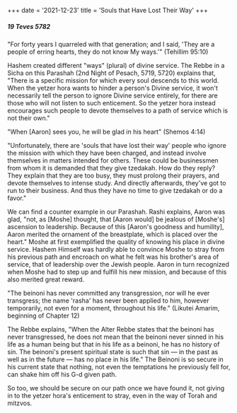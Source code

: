 +++
date = '2021-12-23'
title = 'Souls that Have Lost Their Way'
+++

##### 19 Teves 5782

"For forty years I quarreled with that generation; and I said, 'They are a people of erring hearts, they do not know My ways.'" (Tehillim 95:10)

Hashem created different "ways" (plural) of divine service. The Rebbe in a Sicha on this Parashah (2nd Night of Pesach, 5719, 5720) explains that, "There is a specific mission for which every soul descends to this world. When the yetzer hora wants to hinder a person's Divine service, it won't necessarily tell the person to ignore Divine service entirely, for there are those who will not listen to such enticement. So the yetzer hora instead encourages such people to devote themselves to a path of service which is not their own."

"When [Aaron] sees you, he will be glad in his heart" (Shemos 4:14)

"Unfortunately, there are 'souls that have lost their way' people who ignore the mission with which they have been charged, and instead involve themselves in matters intended for others. These could be businessmen from whom it is demanded that they give tzedakah. How do they reply? They explain that they are too busy, they must prolong their prayers, and devote themselves to intense study. And directly afterwards, they've got to run to their business. And thus they have no time to give tzedakah or do a favor."

We can find a counter example in our Parashah. Rashi explains, Aaron was glad, "not, as [Moshe] thought, that [Aaron would] be jealous of [Moshe's] ascension to leadership. Because of this [Aaron's goodness and humility], Aaron merited the ornament of the breastplate, which is placed over the heart." Moshe at first exemplified the quality of knowing his place in divine service. Hashem Himself was hardly able to convince Moshe to stray from his previous path and encroach on what he felt was his brother's area of service, that of leadership over the Jewish people. Aaron in turn recognized when Moshe had to step up and fulfill his new mission, and because of this also merited great reward.

"The beinoni has never committed any transgression, nor will he ever transgress; the name 'rasha' has never been applied to him, however temporarily, not even for a moment, throughout his life." (Likutei Amarim, beginning of Chapter 12)

The Rebbe explains, "When the Alter Rebbe states that the beinoni has never transgressed, he does not mean that the beinoni never sinned in his life as a human being but that in his life as a beinoni, he has no history of sin. The beinoni's present spiritual state is such that sin — in the past as well as in the future — has no place in his life." The Beinoni is so secure in his current state that nothing, not even the temptations he previously fell for, can shake him off his G-d given path.

So too, we should be secure on our path once we have found it, not giving in to the yetzer hora's enticement to stray, even in the way of Torah and mitzvos.
